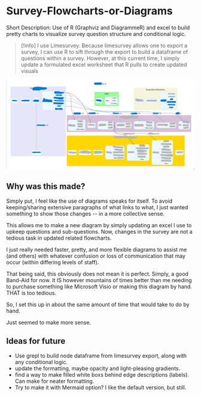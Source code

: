 # Survey-Flowcharts-or-Diagrams
 Short Description: Use of R (Graphviz and DiagrammeR) and excel to build pretty charts to visualize survey question structure and conditional logic.

>[!info]
>I use Limesurvey. Because limesurvey allows one to export a survey, I can use R to sift through the export to build a dataframe of questions within a survey. However, at this current time, I simply update a formulated excel worksheet that R pulls to create updated visuals

![ExampleClusterDiagram](https://github.com/Clover-London-Fog/Survey-Flowcharts/blob/main/Rplot.jpg?raw=true)

 ## Why was this made?
Simply put, I feel like the use of diagrams speaks for itself. To avoid keeping/sharing extensive paragraphs of what links to what, I just wanted something to show those changes -- in a more collective sense.


This allows me to make a new diagram by simply updating an excel I use to upkeep questions and sub-questions. Now, changes in the survey are not a tedious task in updated related flowcharts.



I just really needed faster, pretty, and more flexible diagrams to assist me (and others) with whatever confusion or loss of communication that may occur (within differing levels of staff).

That being said, this obviously does not mean it is perfect. Simply, a good Band-Aid for now. It IS however mountains of times better than me needing to purchase something like Microsoft Visio or making this diagram by hand. THAT is too tedious. 

So, I set this up in about the same amount of time that would take to do by hand.

Just seemed to make more sense.

## Ideas for future

- Use grepl to build node dataframe from limesurvey export, along with any conditional logic.
- update the formatting, maybe opacity and light-pleasing gradients.
- find a way to make filled white boxs behind edge descriptions (labels). Can make for neater formatting.
- Try to make it with Mermaid option? I like the default version, but still.
